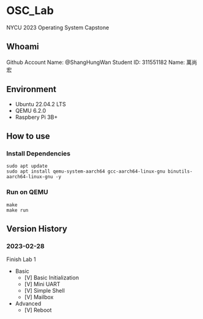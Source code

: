# OSC_Lab

NYCU 2023 Operating System Capstone

## Whoami

Github Account Name: @ShangHungWan
Student ID: 311551182
Name: 萬尚宏

## Environment

- Ubuntu 22.04.2 LTS
- QEMU 6.2.0
- Raspbery Pi 3B+

## How to use

### Install Dependencies

```shell
sudo apt update
sudo apt install qemu-system-aarch64 gcc-aarch64-linux-gnu binutils-aarch64-linux-gnu -y
```

### Run on QEMU

```shell
make
make run
```

## Version History

### 2023-02-28

Finish Lab 1

- Basic
    - [V] Basic Initialization
    - [V] Mini UART
    - [V] Simple Shell
    - [V] Mailbox
- Advanced
    - [V] Reboot
